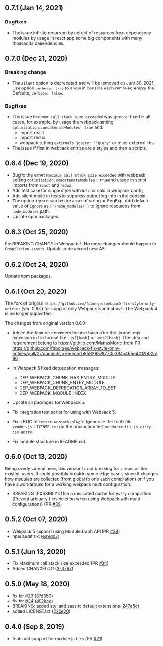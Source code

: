 ## 0.7.1 (Jan 14, 2021)
### Bugfixes
- The issue infinite recursion by collect of resources from dependency modules by usage in react app some big components with many thousands dependencies.

## 0.7.0 (Dec 21, 2020)
### Breaking change
- The `silent` option is deprecated and will be removed on Juni 30, 2021. Use option `verbose: true` to show in console each removed empty file. Defaults, `verbose: false`.

### Bugfixes
- The issue `Maximum call stack size exceeded` was general fixed in all cases, for example, by usage the webpack setting `optimization.concatenateModules: true` and:
  - import react
  - import redux
  - webpack setting `externals.jquery: 'jQuery'` or other external libs
- The issue if first in webpack entries are a styles and then a scripts.

## 0.6.4 (Dec 19, 2020)
- Bugfix the error: `Maximum call stack size exceeded` with webpack setting `optimization.concatenateModules: true`and usage in script imports from `react` and `redux`. 
- Add test case for single style without a scripts in webpack config.
- Add silent mode in tests to suppress output log info in the console.
- The option `ignore` can be the array of string or RegExp. Add default value of `ignore` as `['/node_modules/']` to ignore resources from `node_modules` path. 
- Update npm packages.

## 0.6.3 (Oct 25, 2020)
Fix BREAKING CHANGE in Webpack 5: No more changes should happen to `Compilation.assets`. Update code accord new API.

## 0.6.2 (Oct 24, 2020)
Update npm packages.

## 0.6.1 (Oct 20, 2020)
The fork of original `https://github.com/fqborges/webpack-fix-style-only-entries` (ver. 0.6.0) for support only Webpack 5 and above. 
The Webpack 4 is no longer supported.

The changes from original version 0.6.0: 
 
- Added the feature: considers the use hash after the  .js and .mjs extension in file format like `.js?[hash]` or `.mjs?[hash]`. 
The idea and requirement belong to https://github.com/MatiasMorici from PR https://github.com/fqborges/webpack-fix-style-only-entries/pull/27/commits/57eeecbcb85926578770c3845465e4012b02a196
- In Webpack 5 fixed deprecation messages:
    - DEP_WEBPACK_CHUNK_HAS_ENTRY_MODULE
    - DEP_WEBPACK_CHUNK_ENTRY_MODULE
    - DEP_WEBPACK_DEPRECATION_ARRAY_TO_SET
    - DEP_WEBPACK_MODULE_INDEX
 
- Update all packages for Webpack 5.
- Fix integration test script for using with Webpack 5.
- Fix a BUG of `terser-webpack-plugin` (generate the futile file `vendor.js.LICENSE.txt`) in the production test `vendor+multi-js-entry-css-entry`.
- Fix module structure in README.md.

## 0.6.0 (Oct 13, 2020)
Being overly careful here, this version is not breaking for almost all the existing users. It could possibly break in some edge cases, since it changes how modules are collected (from global to one each compilation) or if you have a workaround for a working webpack multi configuration.
- BREAKING (POSSIBLY): Use a dedicated cache for every compilation (Prevent arbitrary files deletion when using Webpack with multi configurations) (PR [#39](https://github.com/fqborges/webpack-fix-style-only-entries/pull/39))

## 0.5.2 (Oct 07, 2020)
 - Webpack 5 support using ModuleGraph API (PR [#38](https://github.com/fqborges/webpack-fix-style-only-entries/pull/38))
 - npm audit fix: ([ea9dd7](https://github.com/fqborges/webpack-fix-style-only-entries/commit/ea9dd7bd7ade5b16623064a4850de39545e1e18e))

## 0.5.1 (Jun 13, 2020)
 - Fix Maximum call stack size exceeded (PR [#34](https://github.com/fqborges/webpack-fix-style-only-entries/pull/34))
 - Added CHANGELOG ([3e3767](https://github.com/fqborges/webpack-fix-style-only-entries/commit/3e3767d8998a53d807b5d5b10643d05b800aa79a))

## 0.5.0 (May 18, 2020)
 - fix for [#23](https://github.com/fqborges/webpack-fix-style-only-entries/issues/23) ([37d350](https://github.com/fqborges/webpack-fix-style-only-entries/commit/37d350eec83f49c0b12729a93aa6cf2f96d92d0b))
 - fix for [#24](https://github.com/fqborges/webpack-fix-style-only-entries/issues/24) ([d92bec](https://github.com/fqborges/webpack-fix-style-only-entries/commit/d92bec4be5fe4b97a8651a9206fa2281ce1424be))
 - BREAKING: added styl and sass to default extensions ([247a5c](https://github.com/fqborges/webpack-fix-style-only-entries/commit/247a5c9f963e4d7598539056ab3f709b0558b4ec))
 - added LICENSE.txt ([220e20](https://github.com/fqborges/webpack-fix-style-only-entries/commit/220e20eeb9bc95652a942812a424aadd92ec7d1f))

## 0.4.0 (Sep 8, 2019)
 - feat: add support for module js files (PR [#21](https://github.com/fqborges/webpack-fix-style-only-entries/pull/21))